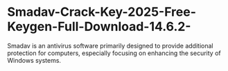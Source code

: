 # Smadav-Crack-Key-2025-Free-Keygen-Full-Download-14.6.2-
Smadav is an antivirus software primarily designed to provide additional protection for computers, especially focusing on enhancing the security of Windows systems. 
